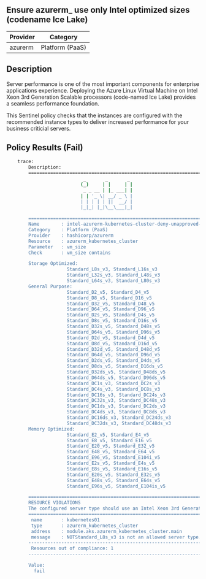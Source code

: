 ## Ensure azurerm_ use only Intel optimized sizes (codename Ice Lake)

| Provider            | Category                 |
|---------------------|--------------------------|
| azurerm             | Platform (PaaS)          |

## Description

Server performance is one of the most important components for enterprise applications experience. Deploying the Azure Linux Virtual Machine on Intel Xeon 3rd Generation Scalable processors (code-named Ice Lake) provides a seamless performance foundation.

This Sentinel policy checks that the instances are configured with the recommended instance types to deliver increased performance for your business criticial servers.

## Policy Results (Fail)

```bash
    trace:
        Description:
        ========================================================================
                            _       _       _
                           (_)     | |     | |
                            _ _ __ | |_ ___| |
                           | | '_ \| __/ _ \ |
                           | | | | | ||  __/ |
                           |_|_| |_|\__\___|_|

        ========================================================================
        Name        : intel-azurerm-kubernetes-cluster-deny-unapproved-instance-types.sentinel
        Category    : Platform (PaaS)
        Provider    : hashicorp/azurerm
        Resource    : azurerm_kubernetes_cluster
        Parameter   : vm_size
        Check       : vm_size contains

        Storage Optimized:
                      Standard_L8s_v3, Standard_L16s_v3
                      Standard_L32s_v3, Standard_L48s_v3
                      Standard_L64s_v3, Standard_L80s_v3
        General Purpose:
                      Standard_D2_v5, Standard_D4_v5
                      Standard_D8_v5, Standard_D16_v5
                      Standard_D32_v5, Standard_D48_v5
                      Standard_D64_v5, Standard_D96_v5
                      Standard_D2s_v5, Standard_D4s_v5
                      Standard_D8s_v5, Standard_D16s_v5
                      Standard_D32s_v5, Standard_D48s_v5
                      Standard_D64s_v5, Standard_D96s_v5
                      Standard_D2d_v5, Standard_D4d_v5
                      Standard_D8d_v5, Standard_D16d_v5
                      Standard_D32d_v5, Standard_D48d_v5
                      Standard_D64d_v5, Standard_D96d_v5
                      Standard_D2ds_v5, Standard_D4ds_v5
                      Standard_D8ds_v5, Standard_D16ds_v5
                      Standard_D32ds_v5, Standard_D48ds_v5
                      Standard_D64ds_v5, Standard_D96ds_v5
                      Standard_DC1s_v3, Standard_DC2s_v3
                      Standard_DC4s_v3, Standard_DC8s_v3
                      Standard_DC16s_v3, Standard_DC24s_v3
                      Standard_DC32s_v3, Standard_DC48s_v3
                      Standard_DC1ds_v3, Standard_DC2ds_v3
                      Standard_DC4ds_v3, Standard_DC8ds_v3
                      Standard_DC16ds_v3, Standard_DC24ds_v3
                      Standard_DC32ds_v3, Standard_DC48ds_v3
        Memory Optimized:
                      Standard_E2_v5, Standard_E4_v5
                      Standard_E8_v5, Standard_E16_v5
                      Standard_E20_v5, Standard_E32_v5
                      Standard_E48_v5, Standard_E64_v5
                      Standard_E96_v5, Standard_E104i_v5
                      Standard_E2s_v5, Standard_E4s_v5
                      Standard_E8s_v5, Standard_E16s_v5
                      Standard_E20s_v5, Standard_E32s_v5
                      Standard_E48s_v5, Standard_E64s_v5
                      Standard_E96s_v5, Standard_E104is_v5

        ========================================================================
        RESOURCE VIOLATIONS
        The configured server type should use an Intel Xeon 3rd Generation Scalable processor (code-named Ice Lake)
        ========================================================================
         name       : kubernetes01
         type       : azurerm_kubernetes_cluster
         address    : module.aks.azurerm_kubernetes_cluster.main
         message    : NOTStandard_L8s_v3 is not an allowed server type.
        ------------------------------------------------------------------------
         Resources out of compliance: 1
        ------------------------------------------------------------------------

        Value:
          fail
```
